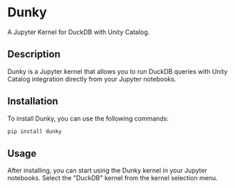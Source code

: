 # Dunky

A Jupyter Kernel for DuckDB with Unity Catalog.

## Description

Dunky is a Jupyter kernel that allows you to run DuckDB queries with Unity Catalog integration directly from your Jupyter notebooks.

## Installation

To install Dunky, you can use the following commands:

```sh
pip install dunky
```

## Usage
After installing, you can start using the Dunky kernel in your Jupyter notebooks. Select the "DuckDB" kernel from the kernel selection menu.

